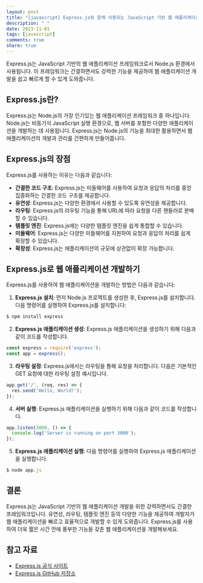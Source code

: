```yaml
---
layout: post
title: "[javascript] Express.js와 함께 사용되는 JavaScript 기반 웹 애플리케이션 개발"
description: " "
date: 2023-11-01
tags: [javascript]
comments: true
share: true
---
```


Express.js는 JavaScript 기반의 웹 애플리케이션 프레임워크로서 Node.js 환경에서 사용됩니다. 이 프레임워크는 간결하면서도 강력한 기능을 제공하여 웹 애플리케이션 개발을 쉽고 빠르게 할 수 있게 도와줍니다.

## Express.js란?

Express.js는 Node.js의 가장 인기있는 웹 애플리케이션 프레임워크 중 하나입니다. Node.js는 비동기식 JavaScript 실행 환경으로, 웹 서버를 포함한 다양한 애플리케이션을 개발하는 데 사용됩니다. Express.js는 Node.js의 기능을 최대한 활용하면서 웹 애플리케이션의 개발과 관리를 간편하게 만들어줍니다.

## Express.js의 장점

Express.js를 사용하는 이유는 다음과 같습니다:

- **간결한 코드 구조**: Express.js는 미들웨어를 사용하여 요청과 응답의 처리를 중앙 집중화하는 간결한 코드 구조를 제공합니다.
- **유연성**: Express.js는 다양한 환경에서 사용할 수 있도록 유연성을 제공합니다.
- **라우팅**: Express.js의 라우팅 기능을 통해 URL에 따라 요청을 다른 핸들러로 분배할 수 있습니다.
- **템플릿 엔진**: Express.js에는 다양한 템플릿 엔진을 쉽게 통합할 수 있습니다.
- **미들웨어**: Express.js는 다양한 미들웨어를 지원하여 요청과 응답의 처리를 쉽게 확장할 수 있습니다.
- **확장성**: Express.js는 애플리케이션의 규모에 상관없이 확장 가능합니다.

## Express.js로 웹 애플리케이션 개발하기

Express.js를 사용하여 웹 애플리케이션을 개발하는 방법은 다음과 같습니다:

1. **Express.js 설치**: 먼저 Node.js 프로젝트를 생성한 후, Express.js를 설치합니다. 다음 명령어를 실행하여 Express.js를 설치합니다:

```javascript
$ npm install express
```

2. **Express.js 애플리케이션 생성**: Express.js 애플리케이션을 생성하기 위해 다음과 같이 코드를 작성합니다.

```javascript
const express = require('express');
const app = express();
```

3. **라우팅 설정**: Express.js에서는 라우팅을 통해 요청을 처리합니다. 다음은 기본적인 GET 요청에 대한 라우팅 설정 예시입니다.

```javascript
app.get('/', (req, res) => {
  res.send('Hello, World!');
});
```

4. **서버 실행**: Express.js 애플리케이션을 실행하기 위해 다음과 같이 코드를 작성합니다.

```javascript
app.listen(3000, () => {
  console.log('Server is running on port 3000');
});
```

5. **Express.js 애플리케이션 실행**: 다음 명령어를 실행하여 Express.js 애플리케이션을 실행합니다.

```javascript
$ node app.js
```

## 결론

Express.js는 JavaScript 기반의 웹 애플리케이션 개발을 위한 강력하면서도 간결한 프레임워크입니다. 유연성, 라우팅, 템플릿 엔진 등의 다양한 기능을 제공하여 개발자가 웹 애플리케이션을 빠르고 효율적으로 개발할 수 있게 도와줍니다. Express.js를 사용하여 더욱 짧은 시간 안에 풍부한 기능을 갖춘 웹 애플리케이션을 개발해보세요.

## 참고 자료
- [Express.js 공식 사이트](https://expressjs.com/)
- [Express.js GitHub 저장소](https://github.com/expressjs/express)